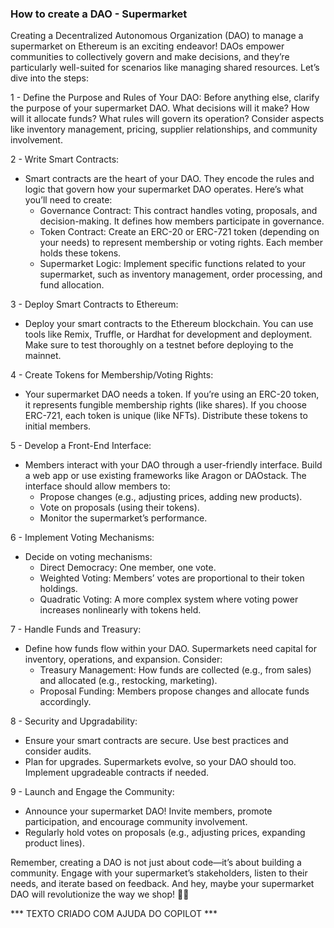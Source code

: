 ### How to create a DAO - Supermarket
Creating a Decentralized Autonomous Organization (DAO) to manage a supermarket on Ethereum is an exciting endeavor! 
DAOs empower communities to collectively govern and make decisions, and they’re particularly well-suited 
for scenarios like managing shared resources. Let’s dive into the steps:

1 - Define the Purpose and Rules of Your DAO:
Before anything else, clarify the purpose of your supermarket DAO. What decisions will it make? How will it allocate funds? 
What rules will govern its operation? Consider aspects like inventory management, pricing, supplier relationships, and community involvement.

2 - Write Smart Contracts:
- Smart contracts are the heart of your DAO. They encode the rules and logic that govern how your supermarket DAO operates. Here’s what you’ll need to create:
    - Governance Contract: This contract handles voting, proposals, and decision-making. It defines how members participate in governance.
    - Token Contract: Create an ERC-20 or ERC-721 token (depending on your needs) to represent membership or voting rights. Each member holds these tokens.
    - Supermarket Logic: Implement specific functions related to your supermarket, such as inventory management, order processing, and fund allocation.

3 - Deploy Smart Contracts to Ethereum:
- Deploy your smart contracts to the Ethereum blockchain. You can use tools like Remix, Truffle, or Hardhat for development and deployment.
  Make sure to test thoroughly on a testnet before deploying to the mainnet.
  
4 - Create Tokens for Membership/Voting Rights:
- Your supermarket DAO needs a token. If you’re using an ERC-20 token, it represents fungible membership rights (like shares).
  If you choose ERC-721, each token is unique (like NFTs). Distribute these tokens to initial members.
  
5 - Develop a Front-End Interface:
- Members interact with your DAO through a user-friendly interface. Build a web app or use existing frameworks like Aragon or DAOstack.
  The interface should allow members to:
    - Propose changes (e.g., adjusting prices, adding new products).
    - Vote on proposals (using their tokens).
    - Monitor the supermarket’s performance.
      
6 - Implement Voting Mechanisms:
- Decide on voting mechanisms:
    - Direct Democracy: One member, one vote.
    - Weighted Voting: Members’ votes are proportional to their token holdings.
    - Quadratic Voting: A more complex system where voting power increases nonlinearly with tokens held.

7 - Handle Funds and Treasury:
- Define how funds flow within your DAO. Supermarkets need capital for inventory, operations, and expansion. Consider:
    - Treasury Management: How funds are collected (e.g., from sales) and allocated (e.g., restocking, marketing).
    - Proposal Funding: Members propose changes and allocate funds accordingly.
      
8 - Security and Upgradability:
- Ensure your smart contracts are secure. Use best practices and consider audits.
- Plan for upgrades. Supermarkets evolve, so your DAO should too. Implement upgradeable contracts if needed.
  
9 - Launch and Engage the Community:
- Announce your supermarket DAO! Invite members, promote participation, and encourage community involvement.
- Regularly hold votes on proposals (e.g., adjusting prices, expanding product lines).
  
Remember, creating a DAO is not just about code—it’s about building a community. Engage with your supermarket’s stakeholders, 
listen to their needs, and iterate based on feedback. And hey, maybe your supermarket DAO will revolutionize the way we shop! 🛒🌟

*** TEXTO CRIADO COM AJUDA DO COPILOT ***
